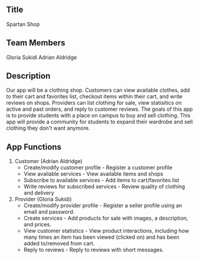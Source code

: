 ## Title
Spartan Shop

## Team Members
Gloria Sukidi
Adrian Aldridge 

## Description
Our app will be a clothing shop. Customers can view available clothes, add to their cart and favorites list, checkout items within their cart, and write reviews on shops. Providers can list clothing for sale, view statisitics on active and past orders, and reply to customer reviews. The goals of this app is to provide students with a place on campus to buy and sell clothing. This app will provide a community for students to expand their wardrobe and sell clothing they don't want anymore.

## App Functions

1. Customer (Adrian Aldridge)
    - Create/modify customer profile - Register a customer profile
    - View available services - View available items and shops 
    - Subscribe to available services - Add items to cart/favorites list 
    - Write reviews for subscribed services - Review quality of clothing and delivery
2. Provider (Gloria Sukidi)
    - Create/modify provider profile - Register a seller profile using an email and password.
    - Create services - Add products for sale with images, a description, and prices.
    - View customer statistics - View product interactions, including how many times an item has been viewed (clicked on) and has been added to/removed from cart.
    - Reply to reviews - Reply to reviews with short messages.


